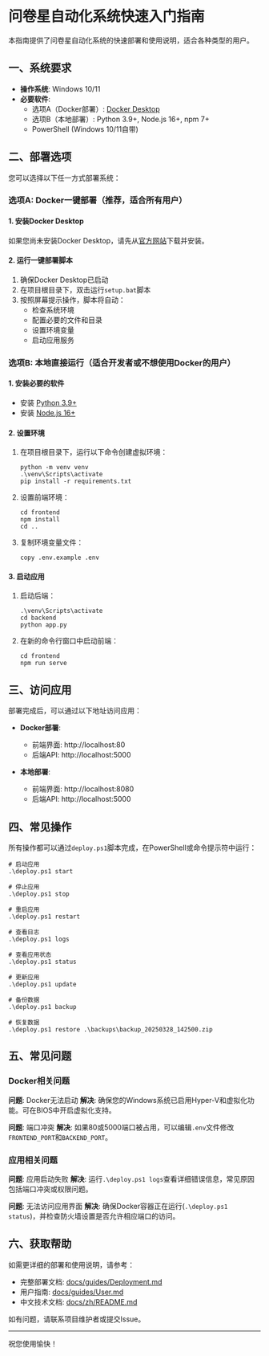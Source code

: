 # 问卷星自动化系统快速入门指南

本指南提供了问卷星自动化系统的快速部署和使用说明，适合各种类型的用户。

## 一、系统要求

- **操作系统**: Windows 10/11
- **必要软件**:
  - 选项A（Docker部署）: [Docker Desktop](https://www.docker.com/products/docker-desktop/)
  - 选项B（本地部署）: Python 3.9+, Node.js 16+, npm 7+
  - PowerShell (Windows 10/11自带)

## 二、部署选项

您可以选择以下任一方式部署系统：

### 选项A: Docker一键部署（推荐，适合所有用户）

#### 1. 安装Docker Desktop

如果您尚未安装Docker Desktop，请先从[官方网站](https://www.docker.com/products/docker-desktop/)下载并安装。

#### 2. 运行一键部署脚本

1. 确保Docker Desktop已启动
2. 在项目根目录下，双击运行`setup.bat`脚本
3. 按照屏幕提示操作，脚本将自动：
   - 检查系统环境
   - 配置必要的文件和目录
   - 设置环境变量
   - 启动应用服务

### 选项B: 本地直接运行（适合开发者或不想使用Docker的用户）

#### 1. 安装必要的软件

- 安装 [Python 3.9+](https://www.python.org/downloads/)
- 安装 [Node.js 16+](https://nodejs.org/)

#### 2. 设置环境

1. 在项目根目录下，运行以下命令创建虚拟环境：
   ```
   python -m venv venv
   .\venv\Scripts\activate
   pip install -r requirements.txt
   ```

2. 设置前端环境：
   ```
   cd frontend
   npm install
   cd ..
   ```

3. 复制环境变量文件：
   ```
   copy .env.example .env
   ```

#### 3. 启动应用

1. 启动后端：
   ```
   .\venv\Scripts\activate
   cd backend
   python app.py
   ```

2. 在新的命令行窗口中启动前端：
   ```
   cd frontend
   npm run serve
   ```

## 三、访问应用

部署完成后，可以通过以下地址访问应用：

- **Docker部署**:
  - 前端界面: http://localhost:80
  - 后端API: http://localhost:5000

- **本地部署**:
  - 前端界面: http://localhost:8080
  - 后端API: http://localhost:5000

## 四、常见操作

所有操作都可以通过`deploy.ps1`脚本完成，在PowerShell或命令提示符中运行：

```
# 启动应用
.\deploy.ps1 start

# 停止应用
.\deploy.ps1 stop

# 重启应用
.\deploy.ps1 restart

# 查看日志
.\deploy.ps1 logs

# 查看应用状态
.\deploy.ps1 status

# 更新应用
.\deploy.ps1 update

# 备份数据
.\deploy.ps1 backup

# 恢复数据
.\deploy.ps1 restore .\backups\backup_20250328_142500.zip
```

## 五、常见问题

### Docker相关问题

**问题**: Docker无法启动
**解决**: 确保您的Windows系统已启用Hyper-V和虚拟化功能。可在BIOS中开启虚拟化支持。

**问题**: 端口冲突
**解决**: 如果80或5000端口被占用，可以编辑`.env`文件修改`FRONTEND_PORT`和`BACKEND_PORT`。

### 应用相关问题

**问题**: 应用启动失败
**解决**: 运行`.\deploy.ps1 logs`查看详细错误信息，常见原因包括端口冲突或权限问题。

**问题**: 无法访问应用界面
**解决**: 确保Docker容器正在运行(`.\deploy.ps1 status`)，并检查防火墙设置是否允许相应端口的访问。

## 六、获取帮助

如需更详细的部署和使用说明，请参考：
- 完整部署文档: [docs/guides/Deployment.md](docs/guides/Deployment.md)
- 用户指南: [docs/guides/User.md](docs/guides/User.md)
- 中文技术文档: [docs/zh/README.md](docs/zh/README.md)

如有问题，请联系项目维护者或提交Issue。

---

祝您使用愉快！
